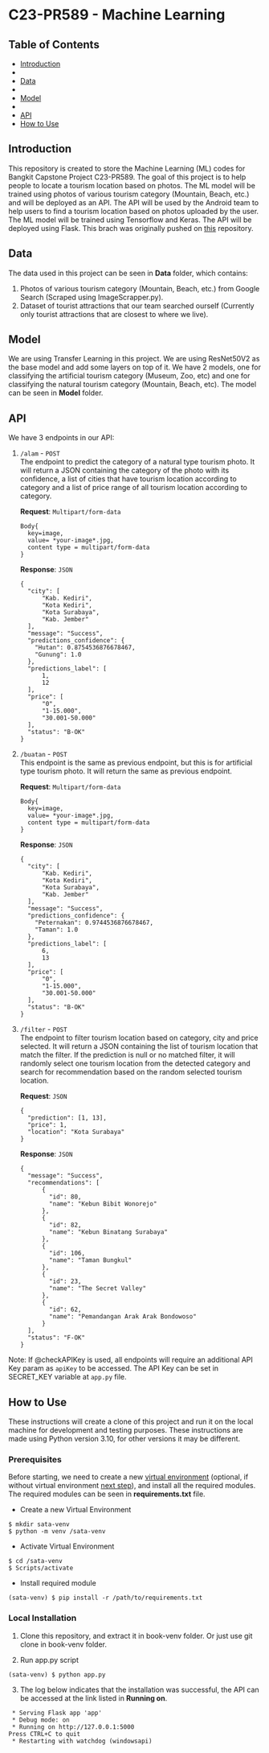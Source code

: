 # **C23-PR589 - Machine Learning**

## **Table of Contents**
- [Introduction](#introduction)
- 
- [Data](#data)
- 
- [Model](#model)
- 
- [API](#api)
- [How to Use](#how-to-use)

## **Introduction**
This repository is created to store the Machine Learning (ML) codes for Bangkit Capstone Project C23-PR589. The goal of this project is to help people to locate a tourism location based on photos. The ML model will be trained using photos of various tourism category (Mountain, Beach, etc.) and will be deployed as an API. The API will be used by the Android team to help users to find a tourism location based on photos uploaded by the user. The ML model will be trained using Tensorflow and Keras. The API will be deployed using Flask. This brach was originally pushed on [this](https://github.com/Schypozhoa/TourismClassifier) repository.

## **Data**
The data used in this project can be seen in **Data** folder, which contains:

1. Photos of various tourism category (Mountain, Beach, etc.) from Google Search (Scraped using ImageScrapper.py).
2. Dataset of tourist attractions that our team searched ourself (Currently only tourist attractions that are closest to where we live).

## **Model**
We are using Transfer Learning in this project. We are using ResNet50V2 as the base model and add some layers on top of it. We have 2 models, one for classifying the artificial tourism category (Museum, Zoo, etc) and one for classifying the natural tourism category (Mountain, Beach, etc). The model can be seen in **Model** folder.

## **API**
We have 3 endpoints in our API:
1. `/alam` - `POST`\
    The endpoint to predict the category of a natural type tourism photo. It will return a JSON containing the category of the photo with its confidence, a list of cities that have tourism location according to category and a list of price range of all tourism location according to category.

    **Request**: `Multipart/form-data`
    ```
    Body{
      key=image, 
      value= *your-image*.jpg, 
      content type = multipart/form-data
    }
    ```

    **Response**: `JSON`
    ```
    {
      "city": [
          "Kab. Kediri",
          "Kota Kediri",
          "Kota Surabaya",
          "Kab. Jember"
      ],
      "message": "Success",
      "predictions_confidence": {
        "Hutan": 0.8754536876678467,
        "Gunung": 1.0
      },
      "predictions_label": [
          1,
          12
      ],
      "price": [
          "0",
          "1-15.000",
          "30.001-50.000"
      ],
      "status": "B-OK"
    }
    ```

2. `/buatan` - `POST`\
    This endpoint is the same as previous endpoint, but this is for artificial type tourism photo. It will return the same as previous endpoint.

    **Request**: `Multipart/form-data`
    ```
    Body{
      key=image, 
      value= *your-image*.jpg, 
      content type = multipart/form-data
    }
    ```
    **Response**: `JSON`
    ```
    {
      "city": [
          "Kab. Kediri",
          "Kota Kediri",
          "Kota Surabaya",
          "Kab. Jember"
      ],
      "message": "Success",
      "predictions_confidence": {
        "Peternakan": 0.9744536876678467,
        "Taman": 1.0
      },
      "predictions_label": [
          6,
          13
      ],
      "price": [
          "0",
          "1-15.000",
          "30.001-50.000"
      ],
      "status": "B-OK"
    }
    ```

3. `/filter` - `POST`\
    The endpoint to filter tourism location based on category, city and price selected. It will return a JSON containing the list of tourism location that match the filter. If the prediction is null or no matched filter, it will randomly select one tourism location from the detected category and search for recommendation based on the random selected tourism location.
    
    **Request**: `JSON`
    ```
    {
      "prediction": [1, 13], 
      "price": 1,
      "location": "Kota Surabaya"
    }
    ```
    **Response**: `JSON`
    ```
    {
      "message": "Success",
      "recommendations": [
          {
            "id": 80,
            "name": "Kebun Bibit Wonorejo"
          },
          {
            "id": 82,
            "name": "Kebun Binatang Surabaya"
          },
          {
            "id": 106,
            "name": "Taman Bungkul"
          },
          {
            "id": 23,
            "name": "The Secret Valley"
          },
          {
            "id": 62,
            "name": "Pemandangan Arak Arak Bondowoso"
          }
      ],
      "status": "F-OK"
    }
    ```

Note:
If @checkAPIKey is used, all endpoints will require an additional API Key param as `apiKey` to be accessed. The API Key can be set in SECRET_KEY variable at `app.py` file.

## **How to Use**
These instructions will create a clone of this project and run it on the local machine for development and testing purposes. These instructions are made using Python version 3.10, for other versions it may be different.

### **Prerequisites**
Before starting, we need to create a new [virtual environment](https://docs.python.org/3/library/venv.html) (optional, if without virtual environment [next step](#skip)), and install all the required modules. The required modules can be seen in **requirements.txt** file.

* Create a new Virtual Environment

```
$ mkdir sata-venv
$ python -m venv /sata-venv
```

* Activate Virtual Environment

```
$ cd /sata-venv
$ Scripts/activate
```

* Install required module <a name = "skip"></a>

```
(sata-venv) $ pip install -r /path/to/requirements.txt
```

### **Local Installation**

1. Clone this repository, and extract it in book-venv folder. Or just use git clone in book-venv folder.

2. Run app.py script

```
(sata-venv) $ python app.py
```

3. The log below indicates that the installation was successful, the API can be accessed at the link listed in **Running on**.

```
 * Serving Flask app 'app'
 * Debug mode: on
 * Running on http://127.0.0.1:5000
Press CTRL+C to quit
 * Restarting with watchdog (windowsapi)
```
